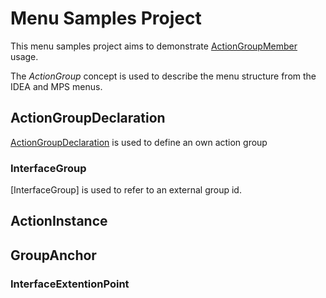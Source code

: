 # Menu Samples Project
This menu samples project aims to demonstrate 
[ActionGroupMember](http://127.0.0.1:63320/node?ref=r%3A00000000-0000-4000-0000-011c89590368%28jetbrains.mps.lang.plugin.structure%29%2F1204391079391)
usage. 

The _ActionGroup_ concept is used to describe the menu structure from the IDEA and MPS menus.

## ActionGroupDeclaration
[ActionGroupDeclaration](http://127.0.0.1:63320/node?ref=r%3A00000000-0000-4000-0000-011c89590368%28jetbrains.mps.lang.plugin.structure%29%2F1203087890642) is used to define an own action group

### InterfaceGroup
[InterfaceGroup] is used to refer to an external group id.

## ActionInstance

## GroupAnchor
### InterfaceExtentionPoint
